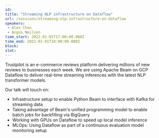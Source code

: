 ```yaml
---
id: 
title: "Streaming NLP infrastructure on Dataflow"
url: /sessions/streaming-nlp-infrastructure-on-dataflow
speakers:
 - Alex Chan
 - Angus Neilson
time_start: 2022-01-01T17:00:00.000Z
time_end: 2022-01-01T18:00:00.000Z
block: 
slot: 
---
```


Trustpilot is an e-commerce reviews platform delivering millions of new reviews to businesses each week. We are using Apache Beam on GCP Dataflow to deliver real-time streaming inferences with the latest NLP transformer models.
 
 Our talk will touch on:
 - Infrastructure setup to enable Python Beam to interface with Kafka for streaming data
 - Taking advantage of Beam's unified programming model to enable batch jobs for backfilling via BigQuery
 - Working with GPUs on Dataflow to speed up local model inference
 - MLOps: Using Dataflow as part of a continuous evaluation model monitoring setup